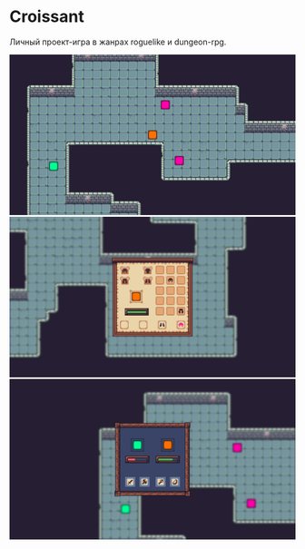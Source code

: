 # Croissant
Личный проект-игра в жанрах roguelike и dungeon-rpg.

![preview1](https://github.com/g0rg0l/croissant/blob/master/github%20images/preview1.jpg?raw=true)
![preview2](https://github.com/g0rg0l/croissant/blob/master/github%20images/preview2.jpg?raw=true)
![preview3](https://github.com/g0rg0l/croissant/blob/master/github%20images/preview3.jpg?raw=true)
